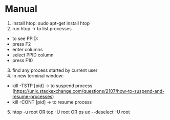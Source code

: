 # Manual
 1. install htop: sudo apt-get install htop
 2. run htop -> to list processes
  * to see PPID:
   * press F2
   * enter columns
   * select PPID column
   * press F10
 3. find any process started by current user
 4. in new terminal window:
  * kill -TSTP [pid] -> to suspend process (https://unix.stackexchange.com/questions/2107/how-to-suspend-and-resume-processes)
  * kill -CONT [pid] -> to resume process
 5. htop -u root OR top -U root OR ps ux --deselect -U root